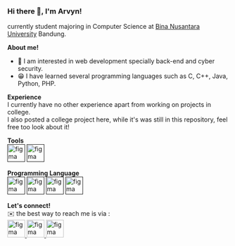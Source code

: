 ### Hi there 👋, I'm Arvyn!

currently student majoring in Computer Science at [Bina Nusantara University](https://binus.ac.id/) Bandung.

**About me!**
- 👀 I am interested in web development specially back-end and cyber security.
- 😁 I have learned several programming languages such as C, C++, Java, Python, PHP.

**Experience** <br/>
I currently have no other experience apart from working on projects in college. <br/>
I also  posted a college project here, while it's was still in this repository, feel free too look about it!

**Tools** <br/>
<a href=""><img src="https://www.vectorlogo.zone/logos/git-scm/git-scm-icon.svg" alt="figma" width="40" height="40"/></a>
<a href=""><img src="https://www.vectorlogo.zone/logos/mysql/mysql-official.svg" alt="figma" width="40" height="40"/></a>

**Programming Language** <br/>
<a href=""><img src="https://www.vectorlogo.zone/logos/java/java-vertical.svg" alt="figma" width="40" height="40"/></a>
<a href=""><img src="https://seeklogo.com/images/C/c-logo-43CE78FF9C-seeklogo.com.png" alt="figma" width="40" height="40"/></a>
<a href=""><img src="https://www.vectorlogo.zone/logos/python/python-icon.svg" alt="figma" width="40" height="40"/></a>
<a href=""><img src="https://www.vectorlogo.zone/logos/php/php-icon.svg" alt="figma" width="40" height="40"/></a>

**Let's connect!** <br/>
✉️ the best way to reach me is via :<br/>
<a href="mailto:arvyn.rezkyfahrezy@gmail.com" target="_blank" rel="noreferrer"> <img src="https://www.vectorlogo.zone/logos/gmail/gmail-icon.svg" alt="figma" width="40" height="40"/> </a>
<a href="https://www.linkedin.com/in/arvyn-rezky-fahrezy/" target="_blank" rel="noreferrer"> <img src="https://www.vectorlogo.zone/logos/linkedin/linkedin-tile.svg" alt="figma" width="40" height="40"/> </a>
<a href="https://www.instagram.com/arvyzf/" target="_blank" rel="noreferrer"> <img src="https://www.vectorlogo.zone/logos/instagram/instagram-icon.svg" alt="figma" width="40" height="40"/> </a>



<!--
**Arvynrf/Arvynrf** is a ✨ _special_ ✨ repository because its `README.md` (this file) appears on your GitHub profile.

Here are some ideas to get you started:

- 🔭 I’m currently working on ...
- 🌱 I’m currently learning ...
- 👯 I’m looking to collaborate on ...
- 🤔 I’m looking for help with ...
- 💬 Ask me about ...
- 📫 How to reach me: ...
- 😄 Pronouns: ...
- ⚡ Fun fact: ...
-->
